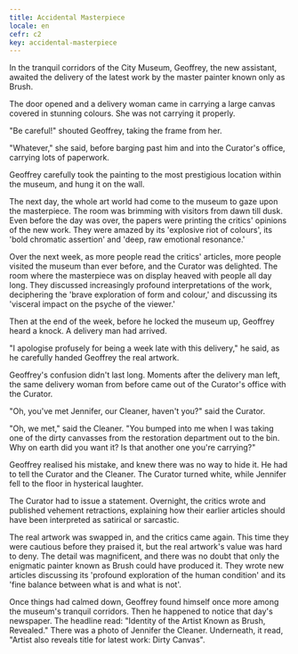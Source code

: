```yaml
---
title: Accidental Masterpiece
locale: en
cefr: c2
key: accidental-masterpiece
---
```


In the tranquil corridors of the City Museum, Geoffrey, the new assistant, awaited the delivery of the latest work by the master painter known only as Brush.

The door opened and a delivery woman came in carrying a large canvas covered in stunning colours. She was not carrying it properly.

"Be careful!" shouted Geoffrey, taking the frame from her.

"Whatever," she said, before barging past him and into the Curator's office, carrying lots of paperwork.

Geoffrey carefully took the painting to the most prestigious location within the museum, and hung it on the wall.

The next day, the whole art world had come to the museum to gaze upon the masterpiece. The room was brimming with visitors from dawn till dusk. Even before the day was over, the papers were printing the critics' opinions of the new work. They were amazed by its 'explosive riot of colours', its 'bold chromatic assertion' and 'deep, raw emotional resonance.'

Over the next week, as more people read the critics' articles, more people visited the museum than ever before, and the Curator was delighted. The room where the masterpiece was on display heaved with people all day long. They discussed increasingly profound interpretations of the work, deciphering the 'brave exploration of form and colour,' and discussing its 'visceral impact on the psyche of the viewer.'

Then at the end of the week, before he locked the museum up, Geoffrey heard a knock. A delivery man had arrived.

"I apologise profusely for being a week late with this delivery," he said, as he carefully handed Geoffrey the real artwork.

Geoffrey's confusion didn't last long. Moments after the delivery man left, the same delivery woman from before came out of the Curator's office with the Curator.

"Oh, you've met Jennifer, our Cleaner, haven't you?" said the Curator.

"Oh, we met," said the Cleaner. "You bumped into me when I was taking one of the dirty canvasses from the restoration department out to the bin. Why on earth did you want it? Is that another one you're carrying?"

Geoffrey realised his mistake, and knew there was no way to hide it. He had to tell the Curator and the Cleaner. The Curator turned white, while Jennifer fell to the floor in hysterical laughter.

The Curator had to issue a statement. Overnight, the critics wrote and published vehement retractions, explaining how their earlier articles should have been interpreted as satirical or sarcastic.

The real artwork was swapped in, and the critics came again. This time they were cautious before they praised it, but the real artwork's value was hard to deny. The detail was magnificent, and there was no doubt that only the enigmatic painter known as Brush could have produced it. They wrote new articles discussing its 'profound exploration of the human condition' and its 'fine balance between what is and what is not'.

Once things had calmed down, Geoffrey found himself once more among the museum's tranquil corridors. Then he happened to notice that day's newspaper. The headline read: "Identity of the Artist Known as Brush, Revealed." There was a photo of Jennifer the Cleaner. Underneath, it read, "Artist also reveals title for latest work: Dirty Canvas".